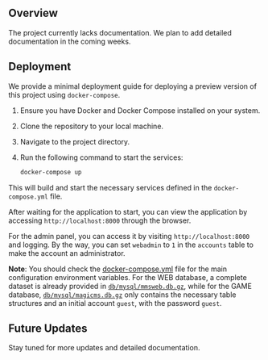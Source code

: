 ## Overview
The project currently lacks documentation. We plan to add detailed documentation in the coming weeks.

## Deployment

We provide a minimal deployment guide for deploying a preview version of this project using `docker-compose`.

1. Ensure you have Docker and Docker Compose installed on your system.
2. Clone the repository to your local machine.
3. Navigate to the project directory.
4. Run the following command to start the services:

    ```sh
    docker-compose up
    ```

This will build and start the necessary services defined in the `docker-compose.yml` file.

After waiting for the application to start, you can view the application by accessing `http://localhost:8000` through the browser.

For the admin panel, you can access it by visiting `http://localhost:8000` and logging. By the way, you can set `webadmin` to `1` in the `accounts` table to make the account an administrator.

**Note**: You should check the [docker-compose.yml](./docker-compose.yml) file for the main configuration environment variables. For the WEB database, a complete dataset is already provided in [`db/mysql/mmsweb.db.gz`](./db/mysql/mmsweb.db.gz), while for the GAME database, [`db/mysql/magicms.db.gz`](./db/mysql/magicms.db.gz) only contains the necessary table structures and an initial account `guest`, with the password `guest`.

## Future Updates
Stay tuned for more updates and detailed documentation.
